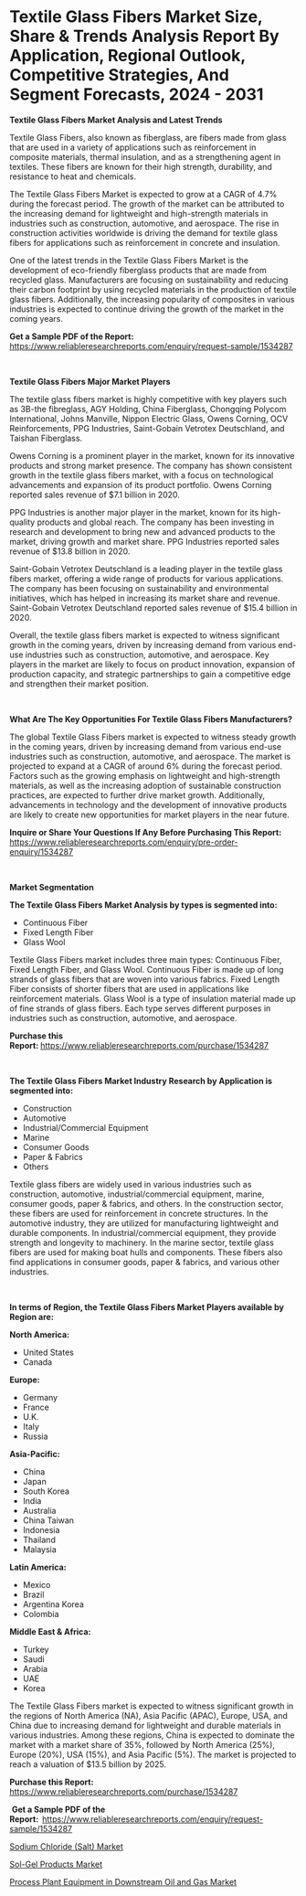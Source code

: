 <p><h1>Textile Glass Fibers Market Size, Share & Trends Analysis Report By Application, Regional Outlook, Competitive Strategies, And Segment Forecasts, 2024 - 2031</h1></p><p><strong>Textile Glass Fibers Market Analysis and Latest Trends</strong></p>
<p><p>Textile Glass Fibers, also known as fiberglass, are fibers made from glass that are used in a variety of applications such as reinforcement in composite materials, thermal insulation, and as a strengthening agent in textiles. These fibers are known for their high strength, durability, and resistance to heat and chemicals.</p><p>The Textile Glass Fibers Market is expected to grow at a CAGR of 4.7% during the forecast period. The growth of the market can be attributed to the increasing demand for lightweight and high-strength materials in industries such as construction, automotive, and aerospace. The rise in construction activities worldwide is driving the demand for textile glass fibers for applications such as reinforcement in concrete and insulation.</p><p>One of the latest trends in the Textile Glass Fibers Market is the development of eco-friendly fiberglass products that are made from recycled glass. Manufacturers are focusing on sustainability and reducing their carbon footprint by using recycled materials in the production of textile glass fibers. Additionally, the increasing popularity of composites in various industries is expected to continue driving the growth of the market in the coming years.</p></p>
<p><strong>Get a Sample PDF of the Report:&nbsp;</strong> <a href="https://www.reliableresearchreports.com/enquiry/request-sample/1534287">https://www.reliableresearchreports.com/enquiry/request-sample/1534287</a></p>
<p>&nbsp;</p>
<p><strong>Textile Glass Fibers Major Market Players</strong></p>
<p><p>The textile glass fibers market is highly competitive with key players such as 3B-the fibreglass, AGY Holding, China Fiberglass, Chongqing Polycom International, Johns Manville, Nippon Electric Glass, Owens Corning, OCV Reinforcements, PPG Industries, Saint-Gobain Vetrotex Deutschland, and Taishan Fiberglass.</p><p>Owens Corning is a prominent player in the market, known for its innovative products and strong market presence. The company has shown consistent growth in the textile glass fibers market, with a focus on technological advancements and expansion of its product portfolio. Owens Corning reported sales revenue of $7.1 billion in 2020.</p><p>PPG Industries is another major player in the market, known for its high-quality products and global reach. The company has been investing in research and development to bring new and advanced products to the market, driving growth and market share. PPG Industries reported sales revenue of $13.8 billion in 2020.</p><p>Saint-Gobain Vetrotex Deutschland is a leading player in the textile glass fibers market, offering a wide range of products for various applications. The company has been focusing on sustainability and environmental initiatives, which has helped in increasing its market share and revenue. Saint-Gobain Vetrotex Deutschland reported sales revenue of $15.4 billion in 2020.</p><p>Overall, the textile glass fibers market is expected to witness significant growth in the coming years, driven by increasing demand from various end-use industries such as construction, automotive, and aerospace. Key players in the market are likely to focus on product innovation, expansion of production capacity, and strategic partnerships to gain a competitive edge and strengthen their market position.</p></p>
<p>&nbsp;</p>
<p><strong>What Are The Key Opportunities For Textile Glass Fibers Manufacturers?</strong></p>
<p><p>The global Textile Glass Fibers market is expected to witness steady growth in the coming years, driven by increasing demand from various end-use industries such as construction, automotive, and aerospace. The market is projected to expand at a CAGR of around 6% during the forecast period. Factors such as the growing emphasis on lightweight and high-strength materials, as well as the increasing adoption of sustainable construction practices, are expected to further drive market growth. Additionally, advancements in technology and the development of innovative products are likely to create new opportunities for market players in the near future.</p></p>
<p><strong>Inquire or Share Your Questions If Any Before Purchasing This Report:</strong> <a href="https://www.reliableresearchreports.com/enquiry/pre-order-enquiry/1534287">https://www.reliableresearchreports.com/enquiry/pre-order-enquiry/1534287</a></p>
<p>&nbsp;</p>
<p><strong>Market Segmentation</strong></p>
<p><strong>The Textile Glass Fibers Market Analysis by types is segmented into:</strong></p>
<p><ul><li>Continuous Fiber</li><li>Fixed Length Fiber</li><li>Glass Wool</li></ul></p>
<p><p>Textile Glass Fibers market includes three main types: Continuous Fiber, Fixed Length Fiber, and Glass Wool. Continuous Fiber is made up of long strands of glass fibers that are woven into various fabrics. Fixed Length Fiber consists of shorter fibers that are used in applications like reinforcement materials. Glass Wool is a type of insulation material made up of fine strands of glass fibers. Each type serves different purposes in industries such as construction, automotive, and aerospace.</p></p>
<p><strong>Purchase this Report:&nbsp;</strong><a href="https://www.reliableresearchreports.com/purchase/1534287">https://www.reliableresearchreports.com/purchase/1534287</a></p>
<p>&nbsp;</p>
<p><strong>The Textile Glass Fibers Market Industry Research by Application is segmented into:</strong></p>
<p><ul><li>Construction</li><li>Automotive</li><li>Industrial/Commercial Equipment</li><li>Marine</li><li>Consumer Goods</li><li>Paper & Fabrics</li><li>Others</li></ul></p>
<p><p>Textile glass fibers are widely used in various industries such as construction, automotive, industrial/commercial equipment, marine, consumer goods, paper & fabrics, and others. In the construction sector, these fibers are used for reinforcement in concrete structures. In the automotive industry, they are utilized for manufacturing lightweight and durable components. In industrial/commercial equipment, they provide strength and longevity to machinery. In the marine sector, textile glass fibers are used for making boat hulls and components. These fibers also find applications in consumer goods, paper & fabrics, and various other industries.</p></p>
<p>&nbsp;</p>
<p><strong>In terms of Region, the Textile Glass Fibers Market Players available by Region are:</strong></p>
<p>
    <p> <strong> North America: </strong>
        <ul>
            <li>United States</li>
            <li>Canada</li>
        </ul>
        </p> 
    <p> <strong> Europe: </strong>
        <ul>
            <li>Germany</li>
            <li>France</li>
            <li>U.K.</li>
            <li>Italy</li>
            <li>Russia</li>
        </ul>
        </p> 
    <p> <strong> Asia-Pacific: </strong>
        <ul>
            <li>China</li>
            <li>Japan</li>
            <li>South Korea</li>
            <li>India</li>
            <li>Australia</li>
            <li>China Taiwan</li>
            <li>Indonesia</li>
            <li>Thailand</li>
            <li>Malaysia</li>
        </ul>
        </p> 
    <p> <strong> Latin America: </strong>
        <ul>
            <li>Mexico</li>
            <li>Brazil</li>
            <li>Argentina Korea</li>
            <li>Colombia</li>
        </ul>
        </p> 
    <p> <strong> Middle East & Africa: </strong>
        <ul>
            <li>Turkey</li>
            <li>Saudi</li>
            <li>Arabia</li>
            <li>UAE</li>
            <li>Korea</li>
        </ul>
    </p>
    </p>
<p><p>The Textile Glass Fibers market is expected to witness significant growth in the regions of North America (NA), Asia Pacific (APAC), Europe, USA, and China due to increasing demand for lightweight and durable materials in various industries. Among these regions, China is expected to dominate the market with a market share of 35%, followed by North America (25%), Europe (20%), USA (15%), and Asia Pacific (5%). The market is projected to reach a valuation of $13.5 billion by 2025.</p></p>
<p><strong>Purchase this Report: </strong><a href="https://www.reliableresearchreports.com/purchase/1534287">https://www.reliableresearchreports.com/purchase/1534287</a></p>
<p>&nbsp;<strong>Get a Sample PDF of the Report:&nbsp;&nbsp;</strong><a href="https://www.reliableresearchreports.com/enquiry/request-sample/1534287">https://www.reliableresearchreports.com/enquiry/request-sample/1534287</a></p>
<p><strong></strong></p>
<p><p><a href="https://github.com/kosella/Market-Research-Report-List-2/blob/main/sodium-chloride-salt-market.md">Sodium Chloride (Salt) Market</a></p><p><a href="https://github.com/kufem1/Market-Research-Report-List-1/blob/main/sol-gel-products-market.md">Sol-Gel Products Market</a></p><p><a href="https://github.com/nathandecarvalho/Market-Research-Report-List-2/blob/main/process-plant-equipment-in-downstream-oil-and-gas-market.md">Process Plant Equipment in Downstream Oil and Gas Market</a></p></p>